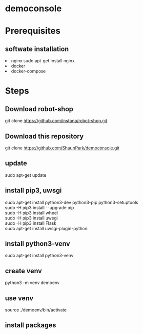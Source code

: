 # democonsole

# Prerequisites
## softwate installation
<li> nginx
sudo apt-get install nginx
<li> docker
<li> docker-compose

# Steps

## Download robot-shop
git clone https://github.com/instana/robot-shop.git

## Download this repository
git clone https://github.com/ShaunPark/democonsole.git

## update
sudo apt-get update

## install pip3, uwsgi
sudo apt-get install python3-dev python3-pip python3-setuptools
<br>sudo -H pip3 install --upgrade pip
<br>sudo -H pip3 install wheel
<br>sudo -H pip3 install uwsgi
<br>sudo -H pip3 install Flask
<br>sudo apt-get install uwsgi-plugin-python

## install python3-venv
sudo apt-get install python3-venv

## create venv
python3 -m venv demoenv

## use venv
source ./demoenv/bin/activate

## install packages



